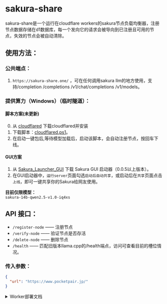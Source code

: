 # sakura-share
sakura-share是一个运行在cloudflare workers的sakura节点负载均衡器，注册节点数据存储在d1数据库，每一个发向它的请求会被导向到已注册且可用的节点，失效的节点会被自动清除。

## 使用方法：

### 公共端点：
1. `https://sakura-share.one/` ，可在任何调用sakura llm的地方使用，支持/completion /completions /v1/chat/completions /v1/models。

### 提供算力（Windows）（临时隧道）：
#### 脚本方案(未更新)
0. 从 [cloudflared](https://github.com/cloudflare/cloudflared/releases/latest/download/cloudflared-windows-amd64.exe) 下载cloudflared并安装
1. 下载脚本：[cloudflared.ps1](https://github.com/1PercentSync/sakura-share/raw/main/cloudflared.ps1)。
2. 在启动一键包后,等待模型加载后，启动该脚本，会自动注册节点，按回车下线。

#### GUI方案
1. 从 [Sakura_Launcher_GUI](https://github.com/PiDanShouRouZhouXD/Sakura_Launcher_GUI/tags) 下载 Sakura GUI 启动器（0.0.5以上版本）。
2. 在GUI启动器中，`运行server`页面勾选`启动后自动共享`，或启动后在`共享`页面点击`上线`，即可一键共享你的Sakura给网友使用。

**目前仅限模型：**  
`sakura-14b-qwen2.5-v1.0-iq4xs`

## API 接口：

- `/register-node` —— 注册节点  
- `/verify-node` —— 验证节点是否存活  
- `/delete-node` —— 删除节点  
- `/health` —— 匹配旧版本llama.cpp的/health端点，访问可查看目前的槽位情况。

### 传入参数：

```json
{
  "url": "https://www.pocketpair.jp/"
}
```

<details>
<summary>Worker部署文档</summary>

## Worker部署文档

### 前置条件

1. 拥有一个Cloudflare账户
2. 安装了Node.js和npm
3. 安装了Wrangler CLI工具：`npm install -g wrangler`

### 步骤

1. 克隆项目仓库：
   ```
   git clone https://github.com/1PercentSync/sakura-share.git
   cd sakura-share
   ```

2. 登录到你的Cloudflare账户：
   ```
   wrangler login
   ```

3. 创建D1数据库：
   ```
   wrangler d1 create sakura-share
   ```
   记下输出中的数据库ID。

4. 修改`wrangler.toml`文件，将数据库ID替换为你刚刚创建的ID：
   ```toml
   [[d1_databases]]
   binding = "DB"
   database_name = "sakura-share"
   database_id = "你的数据库ID"
   ```

5. 创建数据库表：
   ```
   wrangler d1 execute sakura-share --file=./schema.sql --remote
   ```

6. 部署Worker：
   ```
   wrangler deploy
   ```

7. （可选）如果你想在本地测试，可以运行：
   ```
   wrangler dev
   ```

### 注意事项

- 确保你的Cloudflare账户有足够的权限来创建和管理Workers和D1数据库。
- 部署后，记得更新你的DNS设置，将域名指向新部署的Worker。
- 定期检查和更新你的Worker代码，以确保安全性和性能。

</details>

